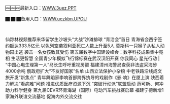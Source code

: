 <p>
	🆕🆕🆕最新入口：<a href="http://www.baidu.com/link?url=6MA2SWnO3Raqke39an_0PUxosM6ZrUGzi1BN9tNnlPW&wd">WWW.3uez.PPT</a> 
	<p>
		🏿
🏿
🏿备用入口：<a href="http://www.baidu.com/link?url=6MA2SWnO3Raqke39an_0PUxosM6ZrUGzi1BN9tNnlPW&wd">WWW.uezkbn.UPOU</a> 
	</p>
	<p>
		<br />
	</p>
	<p>
		仙踪林视频推荐来华留学生沙坡头“大战”沙滩排球
“青洽会”首日 青海省会西宁签约额达333.5亿元
以色列空袭叙利亚死亡人数上升至5人
莫斯科一只猴子从私人动物园出逃 袭击一名女孩致其受伤
第五届数字中国建设峰会：数字科技成果集中亮相 生活更智慧
全国青少年模拟飞行锦标赛在武汉汉阳开赛
你我同心 星光行动 | “中国心电生理第一人”马长生呼吁重视房颤
福建漳州海警局查获非法盗采海砂4000余吨
俄政府扩大“不友好国家”名单
山西立法保护小杂粮
中老铁路沿线成文旅开发“新焦点”
青年舞蹈家李响首部跨界执导的戏剧作《影·响》在厦上演
陕西着力解决“看病难”问题 推进优质医疗资源下沉
“突破行动派”联盟启动 范可新、何冲助力科学健身
第九届CEVR环青海湖（国际）电动汽车挑战赛启幕
福建宁德新增1家海外联谊交流基地 促海内外交流交往
	</p>
